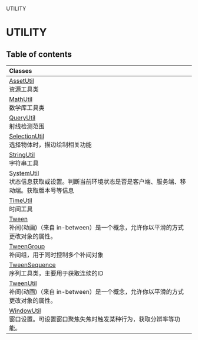 UTILITY

# UTILITY <Badge type="tip" text="Groups" /> <Score text="UTILITY" />

## Table of contents
| Classes |
| :-----|
| [AssetUtil](../classes/mw.AssetUtil.md) <br> 资源工具类 |
| [MathUtil](../classes/mw.MathUtil.md) <br> 数学库工具类 |
| [QueryUtil](../classes/mw.QueryUtil.md) <br> 射线检测范围 |
| [SelectionUtil](../classes/mw.SelectionUtil.md) <br> 选择物体时，描边绘制相关功能 |
| [StringUtil](../classes/mw.StringUtil.md) <br> 字符串工具 |
| [SystemUtil](../classes/mw.SystemUtil.md) <br> 状态信息获取或设置。判断当前环境状态是否是客户端、服务端、移动端。获取版本号等信息 |
| [TimeUtil](../classes/mw.TimeUtil.md) <br> 时间工具 |
| [Tween](../classes/mw.Tween.md) <br> 补间(动画)（来自 in-between）是一个概念，允许你以平滑的方式更改对象的属性。 |
| [TweenGroup](../classes/mw.TweenGroup.md) <br> 补间组，用于同时控制多个补间对象 |
| [TweenSequence](../classes/mw.TweenSequence.md) <br> 序列工具类，主要用于获取连续的ID |
| [TweenUtil](../classes/mw.TweenUtil.md) <br> 补间(动画)（来自 in-between）是一个概念，允许你以平滑的方式更改对象的属性。 |
| [WindowUtil](../classes/mw.WindowUtil.md) <br> 窗口设置。可设置窗口聚焦失焦时触发某种行为，获取分辨率等功能。 |

